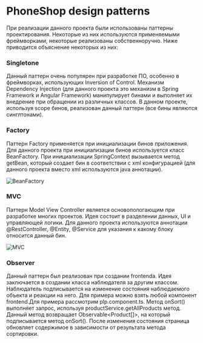 # PhoneShop design patterns
При реализации данного проекта были использованы паттерны проектирования. Некоторые из них используются применяемыми фреймворками, некоторые реализованы собственноручно. Ниже приводится объяснение некоторых из них:
### Singletone
Данный паттерн очень популярен при разработке ПО, особенно в фреймворках, использующих Inversion of Control. Механизм Dependency Injection (для данного проекта это механизм в Spring Framework и Angular Framework) манипулирует бинами и выполняет их внедрение при обращении из различных классов. В данном проекте, используя scope бинов, реализован данный паттерн (все бины являются синглтонами).
### Factory
Паттерн Factory применяется при инициализации бинов приложения. Для данного проекта при инициализации бинов используется класс BeanFactory. При инициализации SpringContext вызывается метод getBean, который создает бин в соответствии с xml конфигурацией (для данного проекта вместо xml используются java аннотации).

![BeanFactory](https://raw.githubusercontent.com/s1ovak/PhoneShop/master/DesignPatterns/Screens/springFactory.png)
### MVC
Паттерн Model View Controller является основопологающим при разработке многих проектов. Идея состоит в разделении данных, UI и управляющей логики. Для данного проекта используются аннотации @RestController, @Entity, @Service для указания к какому блоку относится данный бин.

![MVC](https://raw.githubusercontent.com/s1ovak/PhoneShop/master/DesignPatterns/Screens/mvc.png)
### Observer
Данный паттерн был реализован при создании frontendа. Идея заключается в создании класса наблюдателя за другим классом. Наблюдатель подписывается на изменение состояния наблюдаемого объекта и реакции на него. Для примера можно взять любой компонент frontend.Для примера рассмотрим plp.component.ts. Метод onSort() выполняет запрос, используя productService.getAllProducts метод. Данный метод возвращает Observable<Product[]>, на который подписывается метод onSort(). После изменения состояния страница обновляет содержимое в зависимости от результата метода сортировки.
